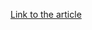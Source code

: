 [Link to the article](https://malwaretech.com/2022/05/video-introduction-to-use-after-free-vulnerabilities-userafterfree-challenge-walkthrough-part-1.html)

